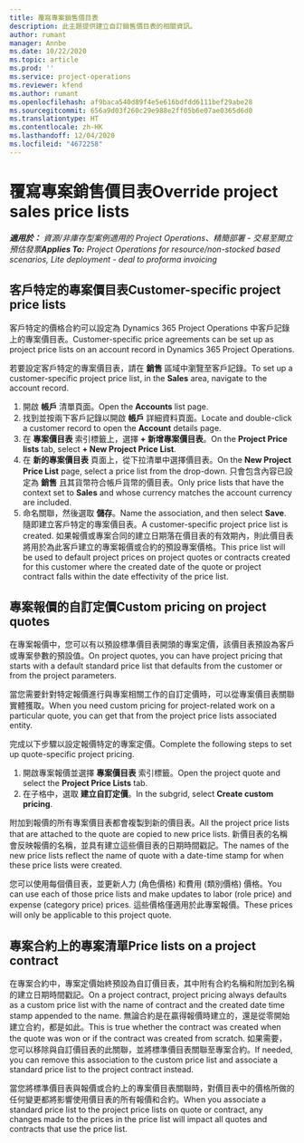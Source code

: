 ```yaml
---
title: 覆寫專案銷售價目表
description: 此主題提供建立自訂銷售價目表的相關資訊。
author: rumant
manager: Annbe
ms.date: 10/22/2020
ms.topic: article
ms.prod: ''
ms.service: project-operations
ms.reviewer: kfend
ms.author: rumant
ms.openlocfilehash: af9baca540d89f4e5e616bdfdd6111bef29abe28
ms.sourcegitcommit: 656a9d03f260c29e988e2ff05b6e07ae0365d6d0
ms.translationtype: HT
ms.contentlocale: zh-HK
ms.lasthandoff: 12/04/2020
ms.locfileid: "4672258"
---
```

# <a name="override-project-sales-price-lists"></a><span data-ttu-id="4ae18-103">覆寫專案銷售價目表</span><span class="sxs-lookup"><span data-stu-id="4ae18-103">Override project sales price lists</span></span>

<span data-ttu-id="4ae18-104">_**適用於：** 資源/非庫存型案例適用的 Project Operations、精簡部署 - 交易至開立預估發票_</span><span class="sxs-lookup"><span data-stu-id="4ae18-104">_**Applies To:** Project Operations for resource/non-stocked based scenarios, Lite deployment - deal to proforma invoicing_</span></span>

## <a name="customer-specific-project-price-lists"></a><span data-ttu-id="4ae18-105">客戶特定的專案價目表</span><span class="sxs-lookup"><span data-stu-id="4ae18-105">Customer-specific project price lists</span></span>

<span data-ttu-id="4ae18-106">客戶特定的價格合約可以設定為 Dynamics 365 Project Operations 中客戶記錄上的專案價目表。</span><span class="sxs-lookup"><span data-stu-id="4ae18-106">Customer-specific price agreements can be set up as project price lists on an account record in Dynamics 365 Project Operations.</span></span>

<span data-ttu-id="4ae18-107">若要設定客戶特定的專案價目表，請在 **銷售** 區域中瀏覽至客戶記錄。</span><span class="sxs-lookup"><span data-stu-id="4ae18-107">To set up a customer-specific project price list, in the **Sales** area, navigate to the account record.</span></span>

1. <span data-ttu-id="4ae18-108">開啟 **帳戶** 清單頁面。</span><span class="sxs-lookup"><span data-stu-id="4ae18-108">Open the **Accounts** list page.</span></span>
2. <span data-ttu-id="4ae18-109">找到並按兩下客戶記錄以開啟 **帳戶** 詳細資料頁面。</span><span class="sxs-lookup"><span data-stu-id="4ae18-109">Locate and double-click a customer record to open the **Account** details page.</span></span>
3. <span data-ttu-id="4ae18-110">在 **專案價目表** 索引標籤上，選擇 **+ 新增專案價目表**。</span><span class="sxs-lookup"><span data-stu-id="4ae18-110">On the **Project Price lists** tab, select **+ New Project Price List**.</span></span>
4. <span data-ttu-id="4ae18-111">在 **新的專案價目表** 頁面上，從下拉清單中選擇價目表。</span><span class="sxs-lookup"><span data-stu-id="4ae18-111">On the **New Project Price List** page, select a price list from the drop-down.</span></span> <span data-ttu-id="4ae18-112">只會包含內容已設定為 **銷售** 且其貨幣符合帳戶貨幣的價目表。</span><span class="sxs-lookup"><span data-stu-id="4ae18-112">Only price lists that have the context set to **Sales** and whose currency matches the account currency are included.</span></span>
5. <span data-ttu-id="4ae18-113">命名關聯，然後選取 **儲存**。</span><span class="sxs-lookup"><span data-stu-id="4ae18-113">Name the association, and then select **Save**.</span></span> <span data-ttu-id="4ae18-114">隨即建立客戶特定的專案價目表。</span><span class="sxs-lookup"><span data-stu-id="4ae18-114">A customer-specific project price list is created.</span></span> <span data-ttu-id="4ae18-115">如果報價或專案合同的建立日期落在價目表的有效期內，則此價目表將用於為此客戶建立的專案報價或合約的預設專案價格。</span><span class="sxs-lookup"><span data-stu-id="4ae18-115">This price list will be used to default project prices on project quotes or contracts created for this customer where the created date of the quote or project contract falls within the date effectivity of the price list.</span></span>

## <a name="custom-pricing-on-project-quotes"></a><span data-ttu-id="4ae18-116">專案報價的自訂定價</span><span class="sxs-lookup"><span data-stu-id="4ae18-116">Custom pricing on project quotes</span></span>

<span data-ttu-id="4ae18-117">在專案報價中，您可以有以預設標準價目表開頭的專案定價，該價目表預設為客戶或專案參數的預設值。</span><span class="sxs-lookup"><span data-stu-id="4ae18-117">On project quotes, you can have project pricing that starts with a default standard price list that defaults from the customer or from the project parameters.</span></span>

<span data-ttu-id="4ae18-118">當您需要針對特定報價進行與專案相關工作的自訂定價時，可以從專案價目表關聯實體獲取。</span><span class="sxs-lookup"><span data-stu-id="4ae18-118">When you need custom pricing for project-related work on a particular quote, you can get that from the project price lists associated entity.</span></span>

<span data-ttu-id="4ae18-119">完成以下步驟以設定報價特定的專案定價。</span><span class="sxs-lookup"><span data-stu-id="4ae18-119">Complete the following steps to set up quote-specific project pricing.</span></span>

1. <span data-ttu-id="4ae18-120">開啟專案報價並選擇 **專案價目表** 索引標籤。</span><span class="sxs-lookup"><span data-stu-id="4ae18-120">Open the project quote and select the **Project Price Lists** tab.</span></span>
2. <span data-ttu-id="4ae18-121">在子格中，選取 **建立自訂定價**。</span><span class="sxs-lookup"><span data-stu-id="4ae18-121">In the subgrid, select **Create custom pricing**.</span></span>

<span data-ttu-id="4ae18-122">附加到報價的所有專案價目表都會複製到新的價目表。</span><span class="sxs-lookup"><span data-stu-id="4ae18-122">All the project price lists that are attached to the quote are copied to new price lists.</span></span> <span data-ttu-id="4ae18-123">新價目表的名稱會反映報價的名稱，並具有建立這些價目表的日期時間戳記。</span><span class="sxs-lookup"><span data-stu-id="4ae18-123">The names of the new price lists reflect the name of quote with a date-time stamp for when these price lists were created.</span></span>

<span data-ttu-id="4ae18-124">您可以使用每個價目表，並更新人力 (角色價格) 和費用 (類別價格) 價格。</span><span class="sxs-lookup"><span data-stu-id="4ae18-124">You can use each of those price lists and make updates to labor (role price) and expense (category price) prices.</span></span> <span data-ttu-id="4ae18-125">這些價格僅適用於此專案報價。</span><span class="sxs-lookup"><span data-stu-id="4ae18-125">These prices will only be applicable to this project quote.</span></span>

## <a name="price-lists-on-a-project-contract"></a><span data-ttu-id="4ae18-126">專案合約上的專案清單</span><span class="sxs-lookup"><span data-stu-id="4ae18-126">Price lists on a project contract</span></span>

<span data-ttu-id="4ae18-127">在專案合約中，專案定價始終預設為自訂價目表，其中附有合約名稱和附加到名稱的建立日期時間戳記。</span><span class="sxs-lookup"><span data-stu-id="4ae18-127">On a project contract, project pricing always defaults as a custom price list with the name of contract and the created date time stamp appended to the name.</span></span> <span data-ttu-id="4ae18-128">無論合約是在贏得報價時建立的，還是從零開始建立合約，都是如此。</span><span class="sxs-lookup"><span data-stu-id="4ae18-128">This is true whether the contract was created when the quote was won or if the contract was created from scratch.</span></span> <span data-ttu-id="4ae18-129">如果需要，您可以移除與自訂價目表的此關聯，並將標準價目表關聯至專案合約。</span><span class="sxs-lookup"><span data-stu-id="4ae18-129">If needed, you can remove this association to the custom price list and associate a standard price list to the project contract instead.</span></span>

<span data-ttu-id="4ae18-130">當您將標準價目表與報價或合約上的專案價目表關聯時，對價目表中的價格所做的任何變更都將影響使用價目表的所有報價和合約。</span><span class="sxs-lookup"><span data-stu-id="4ae18-130">When you associate a standard price list to the project price lists on quote or contract, any changes made to the prices in the price list will impact all quotes and contracts that use the price list.</span></span>
